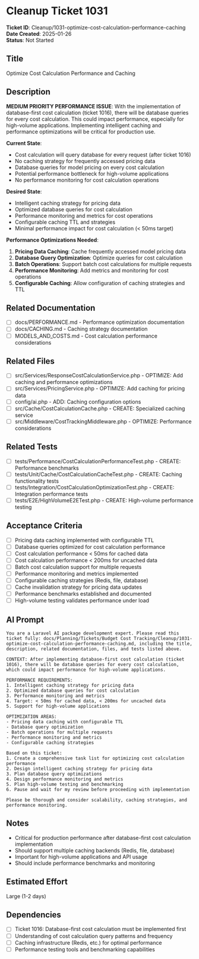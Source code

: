 # Cleanup Ticket 1031

**Ticket ID**: Cleanup/1031-optimize-cost-calculation-performance-caching  
**Date Created**: 2025-01-26  
**Status**: Not Started  

## Title
Optimize Cost Calculation Performance and Caching

## Description
**MEDIUM PRIORITY PERFORMANCE ISSUE**: With the implementation of database-first cost calculation (ticket 1016), there will be database queries for every cost calculation. This could impact performance, especially for high-volume applications. Implementing intelligent caching and performance optimizations will be critical for production use.

**Current State**:
- Cost calculation will query database for every request (after ticket 1016)
- No caching strategy for frequently accessed pricing data
- Database queries for model pricing on every cost calculation
- Potential performance bottleneck for high-volume applications
- No performance monitoring for cost calculation operations

**Desired State**:
- Intelligent caching strategy for pricing data
- Optimized database queries for cost calculation
- Performance monitoring and metrics for cost operations
- Configurable caching TTL and strategies
- Minimal performance impact for cost calculation (< 50ms target)

**Performance Optimizations Needed**:
1. **Pricing Data Caching**: Cache frequently accessed model pricing data
2. **Database Query Optimization**: Optimize queries for cost calculation
3. **Batch Operations**: Support batch cost calculations for multiple requests
4. **Performance Monitoring**: Add metrics and monitoring for cost operations
5. **Configurable Caching**: Allow configuration of caching strategies and TTL

## Related Documentation
- [ ] docs/PERFORMANCE.md - Performance optimization documentation
- [ ] docs/CACHING.md - Caching strategy documentation
- [ ] MODELS_AND_COSTS.md - Cost calculation performance considerations

## Related Files
- [ ] src/Services/ResponseCostCalculationService.php - OPTIMIZE: Add caching and performance optimizations
- [ ] src/Services/PricingService.php - OPTIMIZE: Add caching for pricing data
- [ ] config/ai.php - ADD: Caching configuration options
- [ ] src/Cache/CostCalculationCache.php - CREATE: Specialized caching service
- [ ] src/Middleware/CostTrackingMiddleware.php - OPTIMIZE: Performance considerations

## Related Tests
- [ ] tests/Performance/CostCalculationPerformanceTest.php - CREATE: Performance benchmarks
- [ ] tests/Unit/Cache/CostCalculationCacheTest.php - CREATE: Caching functionality tests
- [ ] tests/Integration/CostCalculationOptimizationTest.php - CREATE: Integration performance tests
- [ ] tests/E2E/HighVolumeE2ETest.php - CREATE: High-volume performance testing

## Acceptance Criteria
- [ ] Pricing data caching implemented with configurable TTL
- [ ] Database queries optimized for cost calculation performance
- [ ] Cost calculation performance < 50ms for cached data
- [ ] Cost calculation performance < 200ms for uncached data
- [ ] Batch cost calculation support for multiple requests
- [ ] Performance monitoring and metrics implemented
- [ ] Configurable caching strategies (Redis, file, database)
- [ ] Cache invalidation strategy for pricing data updates
- [ ] Performance benchmarks established and documented
- [ ] High-volume testing validates performance under load

## AI Prompt
```
You are a Laravel AI package development expert. Please read this ticket fully: docs/Planning/Tickets/Budget Cost Tracking/Cleanup/1031-optimize-cost-calculation-performance-caching.md, including the title, description, related documentation, files, and tests listed above.

CONTEXT: After implementing database-first cost calculation (ticket 1016), there will be database queries for every cost calculation, which could impact performance for high-volume applications.

PERFORMANCE REQUIREMENTS:
1. Intelligent caching strategy for pricing data
2. Optimized database queries for cost calculation
3. Performance monitoring and metrics
4. Target: < 50ms for cached data, < 200ms for uncached data
5. Support for high-volume applications

OPTIMIZATION AREAS:
- Pricing data caching with configurable TTL
- Database query optimization
- Batch operations for multiple requests
- Performance monitoring and metrics
- Configurable caching strategies

Based on this ticket:
1. Create a comprehensive task list for optimizing cost calculation performance
2. Design intelligent caching strategy for pricing data
3. Plan database query optimizations
4. Design performance monitoring and metrics
5. Plan high-volume testing and benchmarking
6. Pause and wait for my review before proceeding with implementation

Please be thorough and consider scalability, caching strategies, and performance monitoring.
```

## Notes
- Critical for production performance after database-first cost calculation implementation
- Should support multiple caching backends (Redis, file, database)
- Important for high-volume applications and API usage
- Should include performance benchmarks and monitoring

## Estimated Effort
Large (1-2 days)

## Dependencies
- [ ] Ticket 1016: Database-first cost calculation must be implemented first
- [ ] Understanding of cost calculation query patterns and frequency
- [ ] Caching infrastructure (Redis, etc.) for optimal performance
- [ ] Performance testing tools and benchmarking capabilities
